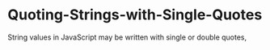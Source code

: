 # Quoting-Strings-with-Single-Quotes
String values in JavaScript may be written with single or double quotes, 
